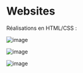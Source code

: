 # Websites
Réalisations en HTML/CSS :

![image](https://user-images.githubusercontent.com/90969081/168393979-c0c71abf-7732-44fe-baf8-a51d6dbacb9d.png)


![image](https://user-images.githubusercontent.com/90969081/168394021-13d87df0-a04f-422a-8d35-07d92eb72ddb.png)


![image](https://user-images.githubusercontent.com/90969081/168394097-38645fb2-6de9-4315-ac5c-9aca45313bb8.png)



